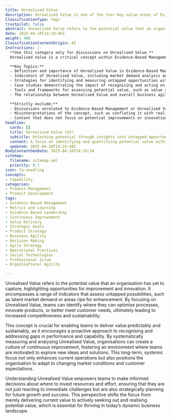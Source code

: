 ```yaml
---
title: Unrealised Value
description: Unrealized Value is one of the four key value areas of Evidence‑Based Management and represents a group of measures focused on the potential value that could be captured with further improvements. Instead of being a single metric, it includes various indicators that assess untapped opportunities, such as latent market demand or areas for innovation. These combined measures offer insight into how much additional value remains available for the organization.
ClassificationType: tags
trustpilot: false
abstract: Unrealised Value refers to the potential value that an organisation has yet to capture, highlighting opportunities for improvement and innovation. It encompasses various indicators that assess untapped possibilities, such as latent market demand or areas ripe for enhancement. By focusing on Unrealised Value, teams can identify opportunities to optimise processes, innovate products, or better meet customer needs, ultimately leading to increased competitiveness and sustainability. This concept is crucial for enabling teams to deliver value predictably and sustainably, as it promotes a proactive approach to recognising and addressing gaps in performance and capability. Systematically measuring and analysing Unrealised Value fosters a culture of continuous improvement, motivating teams to explore new ideas and solutions. This long-term focus not only enhances current operations but also positions organisations to adapt to changing market conditions and customer expectations. Understanding Unrealised Value empowers teams to make informed decisions about resource allocation, ensuring they are strategically planning for future growth and success rather than merely reacting to immediate challenges. This perspective shifts the focus from delivering current value to actively seeking and realising potential value, which is essential for thriving in today’s dynamic business landscape.
date: 2025-04-10T14:19:46Z
weight: 480
ClassificationContentOrigin: AI
Instructions: |-
  **Use this category only for discussions on Unrealised Value.**  
  Unrealised Value is a critical concept within Evidence-Based Management, focusing on the potential value that an organisation can capture through further improvements and innovations. This category aims to explore the various indicators and measures that highlight untapped opportunities, such as latent market demand and areas ripe for innovation. The purpose is to provide insights into the additional value that remains available for the organisation, guiding strategic decisions and prioritisation of efforts.

  **Key Topics:**
  - Definition and importance of Unrealised Value in Evidence-Based Management.
  - Indicators of Unrealised Value, including market demand analysis and innovation potential.
  - Strategies for identifying and measuring untapped opportunities within an organisation.
  - Case studies demonstrating the impact of recognising and acting on Unrealised Value.
  - Tools and frameworks for assessing potential value, such as value stream mapping and opportunity backlog.
  - The relationship between Unrealised Value and overall business agility and performance.

  **Strictly exclude:**
  - Discussions unrelated to Evidence-Based Management or Unrealised Value.
  - Misinterpretations of the concept, such as conflating it with realised value or operational metrics.
  - Content that does not focus on potential improvements or innovation opportunities.
headline:
  cards: []
  title: Unrealised Value (UV)
  subtitle: Unlocking potential through insights into untapped opportunities and innovation for enhanced organisational value.
  content: A focus on identifying and quantifying potential value within an organisation, this classification encompasses measures that reveal hidden opportunities for growth and innovation. Topics include market analysis, customer feedback, process optimisation, and strategic foresight, all aimed at enhancing overall organisational performance and value creation.
  updated: 2025-04-10T14:19:49Z
BodyContentGenDate: 2025-04-10T14:19:54
sitemap:
  filename: sitemap.xml
  priority: 0.7
icon: fa-seedling
concepts:
- Capability
categories:
- Product Management
- Product Development
tags:
- Evidence Based Management
- Metrics and Learning
- Evidence Based Leadership
- Continuous Improvement
- Value Delivery
- Strategic Goals
- Product Strategy
- Business Agility
- Decision Making
- Agile Strategy
- Operational Practices
- Social Technologies
- Professional Scrum
- Organisational Agility

---
```

Unrealised Value refers to the potential value that an organisation has yet to capture, highlighting opportunities for improvement and innovation. It encompasses a range of indicators that assess untapped possibilities, such as latent market demand or areas ripe for enhancement. By focusing on Unrealised Value, teams can identify where they can optimise processes, innovate products, or better meet customer needs, ultimately leading to increased competitiveness and sustainability.

This concept is crucial for enabling teams to deliver value predictably and sustainably, as it encourages a proactive approach to recognising and addressing gaps in performance and capability. By systematically measuring and analysing Unrealised Value, organisations can create a culture of continuous improvement, fostering an environment where teams are motivated to explore new ideas and solutions. This long-term, systemic focus not only enhances current operations but also positions the organisation to adapt to changing market conditions and customer expectations.

Understanding Unrealised Value empowers teams to make informed decisions about where to invest resources and effort, ensuring that they are not just reacting to immediate challenges but are also strategically planning for future growth and success. This perspective shifts the focus from merely delivering current value to actively seeking out and realising potential value, which is essential for thriving in today’s dynamic business landscape.
